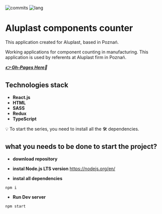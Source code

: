 ![commits](https://img.shields.io/github/last-commit/AntonOshurek/aluplast-components-counter?style=plastic)
![lang](https://img.shields.io/github/languages/top/AntonOshurek/aluplast-components-counter)

# Aluplast components counter
This application created for Aluplast, based in Poznań.

Working applications for component counting in manufacturing. 
This application is used by referents at Aluplast firm in Poznań.

***[:point_right: Gh-Pages Here](https://antonoshurek.github.io/aluplast-components-counter/):bank:***

## Technologies stack

* **React.js**
* **HTML**
* **SASS**
* **Redux**
* **TypeScript**


:bulb: To start the series, you need to install all the :hammer_and_wrench: dependencies.

## what you needs to be done to start the project?

* **download repository**

* **instal Node.js LTS version**
https://nodejs.org/en/

* **instal all dependencies**

```
npm i
```

* **Run Dev server**

```
npm start
```
